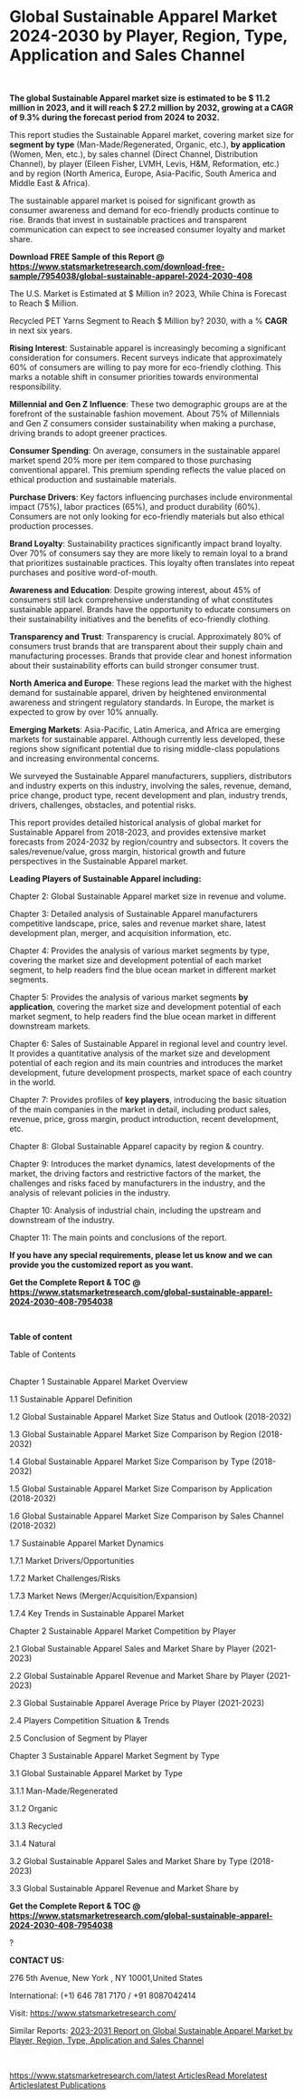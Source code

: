 <h1>Global Sustainable Apparel Market 2024-2030 by Player, Region, Type, Application and Sales Channel</h1><br/><p><strong>The global Sustainable Apparel market size is estimated to be $ 11.2 million in 2023, and it will reach $ 27.2 million by 2032, growing at a <strong>CAGR</strong> of 9.3% during the forecast period from 2024 to 2032.</strong></p>
 
 
 
 <p>This report studies the Sustainable Apparel market, covering market size for <strong>segment by type</strong> (Man-Made/Regenerated, Organic, etc.), <strong>by application</strong> (Women, Men, etc.), by sales channel (Direct Channel, Distribution Channel), by player (Eileen Fisher, LVMH, Levis, H&M, Reformation, etc.) and by region (North America, Europe, Asia-Pacific, South America and Middle East & Africa).</p>
 
 
 
 <p>The sustainable apparel market is poised for significant growth as consumer awareness and demand for eco-friendly products continue to rise. Brands that invest in sustainable practices and transparent communication can expect to see increased consumer loyalty and market share.</p>
 
 
 
 <p><strong>Download FREE Sample of this Report @ <a href="https://www.statsmarketresearch.com/download-free-sample/7954038/global-sustainable-apparel-2024-2030-408">https://www.statsmarketresearch.com/download-free-sample/7954038/global-sustainable-apparel-2024-2030-408</a></strong></p>
 
 
 
 <p>The U.S. Market is Estimated at $ Million in? 2023, While China is Forecast to Reach $ Million.</p>
 
 
 
 <p>Recycled PET Yarns Segment to Reach $ Million by? 2030, with a % <strong>CAGR</strong> in next six years.</p>
 
 
 
 <p><strong>Rising Interest</strong>: Sustainable apparel is increasingly becoming a significant consideration for consumers. Recent surveys indicate that approximately 60% of consumers are willing to pay more for eco-friendly clothing. This marks a notable shift in consumer priorities towards environmental responsibility.</p>
 
 
 
 <p><strong>Millennial and Gen Z Influence</strong>: These two demographic groups are at the forefront of the sustainable fashion movement. About 75% of Millennials and Gen Z consumers consider sustainability when making a purchase, driving brands to adopt greener practices.</p>
 
 
 
 <p><strong>Consumer Spending</strong>: On average, consumers in the sustainable apparel market spend 20% more per item compared to those purchasing conventional apparel. This premium spending reflects the value placed on ethical production and sustainable materials.</p>
 
 
 
 <p><strong>Purchase Drivers</strong>: Key factors influencing purchases include environmental impact (75%), labor practices (65%), and product durability (60%). Consumers are not only looking for eco-friendly materials but also ethical production processes.</p>
 
 
 
 <p><strong>Brand Loyalty</strong>: Sustainability practices significantly impact brand loyalty. Over 70% of consumers say they are more likely to remain loyal to a brand that prioritizes sustainable practices. This loyalty often translates into repeat purchases and positive word-of-mouth.</p>
 
 
 
 <p><strong>Awareness and Education</strong>: Despite growing interest, about 45% of consumers still lack comprehensive understanding of what constitutes sustainable apparel. Brands have the opportunity to educate consumers on their sustainability initiatives and the benefits of eco-friendly clothing.</p>
 
 
 
 <p><strong>Transparency and Trust</strong>: Transparency is crucial. Approximately 80% of consumers trust brands that are transparent about their supply chain and manufacturing processes. Brands that provide clear and honest information about their sustainability efforts can build stronger consumer trust.</p>
 
 
 
 <p><strong>North America and Europe</strong>: These regions lead the market with the highest demand for sustainable apparel, driven by heightened environmental awareness and stringent regulatory standards. In Europe, the market is expected to grow by over 10% annually.</p>
 
 
 
 <p><strong>Emerging Markets</strong>: Asia-Pacific, Latin America, and Africa are emerging markets for sustainable apparel. Although currently less developed, these regions show significant potential due to rising middle-class populations and increasing environmental concerns.</p>
 
 
 
 <p>We surveyed the Sustainable Apparel manufacturers, suppliers, distributors and industry experts on this industry, involving the sales, revenue, demand, price change, product type, recent development and plan, industry trends, drivers, challenges, obstacles, and potential risks.</p>
 
 
 
 <p>This report provides detailed historical analysis of global market for Sustainable Apparel from 2018-2023, and provides extensive market forecasts from 2024-2032 by region/country and subsectors. It covers the sales/revenue/value, gross margin, historical growth and future perspectives in the Sustainable Apparel market.</p>
 
 
 
 <p><strong>Leading Players of Sustainable Apparel including:</strong></p>
 
 
 
 <p>Chapter 2: Global Sustainable Apparel market size in revenue and volume.</p>
 
 
 
 <p>Chapter 3: Detailed analysis of Sustainable Apparel manufacturers competitive landscape, price, sales and revenue market share, latest development plan, merger, and acquisition information, etc.</p>
 
 
 
 <p>Chapter 4: Provides the analysis of various market segments by type, covering the market size and development potential of each market segment, to help readers find the blue ocean market in different market segments.</p>
 
 
 
 <p>Chapter 5: Provides the analysis of various market segments <strong>by application</strong>, covering the market size and development potential of each market segment, to help readers find the blue ocean market in different downstream markets.</p>
 
 
 
 <p>Chapter 6: Sales of Sustainable Apparel in regional level and country level. It provides a quantitative analysis of the market size and development potential of each region and its main countries and introduces the market development, future development prospects, market space of each country in the world.</p>
 
 
 
 <p>Chapter 7: Provides profiles of <strong>key players</strong>, introducing the basic situation of the main companies in the market in detail, including product sales, revenue, price, gross margin, product introduction, recent development, etc.</p>
 
 
 
 <p>Chapter 8: Global Sustainable Apparel capacity by region & country.</p>
 
 
 
 <p>Chapter 9: Introduces the market dynamics, latest developments of the market, the driving factors and restrictive factors of the market, the challenges and risks faced by manufacturers in the industry, and the analysis of relevant policies in the industry.</p>
 
 
 
 <p>Chapter 10: Analysis of industrial chain, including the upstream and downstream of the industry.</p>
 
 
 
 <p>Chapter 11: The main points and conclusions of the report.</p>
 
 
 
 <p><strong>If you have any special requirements, please let us know and we can provide you the customized report as you want.</strong></p>
 
 
 
 <div><b>Get the Complete Report & TOC @ <a href="https://www.statsmarketresearch.com/global-sustainable-apparel-2024-2030-408-7954038">https://www.statsmarketresearch.com/global-sustainable-apparel-2024-2030-408-7954038</a></b></div>
 
 
 
 <p><br />
 
 <b>Table of content</b></p>
 
 
 
 <p>Table of Contents<br />
 
 <br />
 
 Chapter 1 Sustainable Apparel Market Overview<br />
 
 1.1 Sustainable Apparel Definition<br />
 
 1.2 Global Sustainable Apparel Market Size Status and Outlook (2018-2032)<br />
 
 1.3 Global Sustainable Apparel Market Size Comparison by Region (2018-2032)<br />
 
 1.4 Global Sustainable Apparel Market Size Comparison by Type (2018-2032)<br />
 
 1.5 Global Sustainable Apparel Market Size Comparison by Application (2018-2032)<br />
 
 1.6 Global Sustainable Apparel Market Size Comparison by Sales Channel (2018-2032)<br />
 
 1.7 Sustainable Apparel Market Dynamics<br />
 
 1.7.1 Market Drivers/Opportunities<br />
 
 1.7.2 Market Challenges/Risks<br />
 
 1.7.3 Market News (Merger/Acquisition/Expansion)<br />
 
 1.7.4 Key Trends in Sustainable Apparel Market<br />
 
 Chapter 2 Sustainable Apparel Market Competition by Player<br />
 
 2.1 Global Sustainable Apparel Sales and Market Share by Player (2021-2023)<br />
 
 2.2 Global Sustainable Apparel Revenue and Market Share by Player (2021-2023)<br />
 
 2.3 Global Sustainable Apparel Average Price by Player (2021-2023)<br />
 
 2.4 Players Competition Situation & Trends<br />
 
 2.5 Conclusion of Segment by Player<br />
 
 Chapter 3 Sustainable Apparel Market Segment by Type<br />
 
 3.1 Global Sustainable Apparel Market by Type<br />
 
 3.1.1 Man-Made/Regenerated<br />
 
 3.1.2 Organic<br />
 
 3.1.3 Recycled<br />
 
 3.1.4 Natural<br />
 
 3.2 Global Sustainable Apparel Sales and Market Share by Type (2018-2023)<br />
 
 3.3 Global Sustainable Apparel Revenue and Market Share by</p>
 
 
 
 <div><b>Get the Complete Report & TOC @ <a href="https://www.statsmarketresearch.com/global-sustainable-apparel-2024-2030-408-7954038">https://www.statsmarketresearch.com/global-sustainable-apparel-2024-2030-408-7954038</a></b></div>
 
 
 
 <p>? </p>
 
 
 
 <p><b>CONTACT US:</b><br />
 
 276 5th Avenue, New York , NY 10001,United States<br />
 
 International: (+1) 646 781 7170 / +91 8087042414<br />
 
 Visit: <a href="https://www.statsmarketresearch.com/">https://www.statsmarketresearch.com/</a><br />
 
 Similar Reports: <a href="https://www.statsmarketresearch.com/global-sustainable-apparel-2024-2030-408-7954038">2023-2031 Report on Global Sustainable Apparel Market by Player, Region, Type, Application and Sales Channel</a><br />
 
 <br />
 
 <a href="https://gyeongbokgung.com">https://www.statsmarketresearch.com/</a><a href="https://hallyeomaritime.com">latest Articles</a><a href="https://jingwansa.com">Read More</a><a href="https://nguoiviet.jp/">latest Articles</a><a href="https://www.intelmarketresearch.com/">latest Publications</a></p>